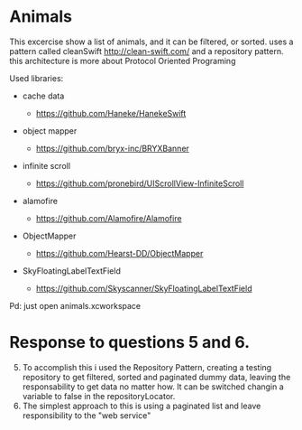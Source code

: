 # Animals
 
This excercise show a list of animals, and it can be filtered, or sorted. uses a pattern called cleanSwift http://clean-swift.com/ and a repository pattern.
this architecture is more about Protocol Oriented Programing 

Used libraries:
* cache data
    *  https://github.com/Haneke/HanekeSwift

* object mapper
    * https://github.com/bryx-inc/BRYXBanner

* infinite scroll
    * https://github.com/pronebird/UIScrollView-InfiniteScroll

* alamofire
    * https://github.com/Alamofire/Alamofire

* ObjectMapper
    * https://github.com/Hearst-DD/ObjectMapper

* SkyFloatingLabelTextField
    * https://github.com/Skyscanner/SkyFloatingLabelTextField

Pd: just open animals.xcworkspace

# Response to questions 5 and 6.

5. To accomplish this i used the Repository Pattern, creating a testing repository to get filtered, sorted and paginated dummy data, leaving the responsability to get data no matter how. It can be switched changin a variable to false in the repositoryLocator.
6. The simplest approach to this is using a paginated list and leave responsibility to the "web service"